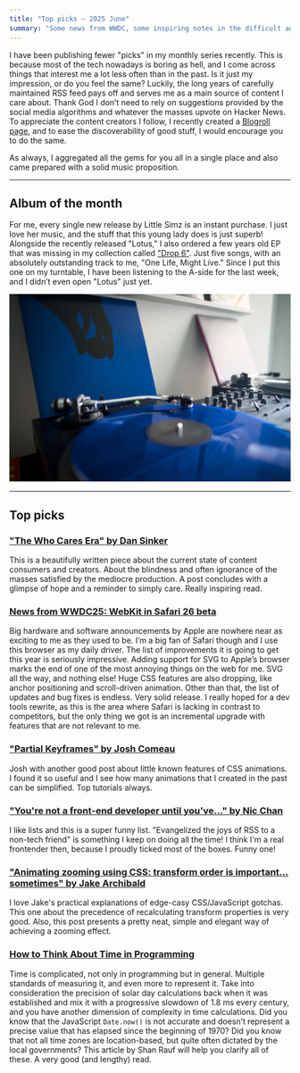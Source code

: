 ```yaml
---
title: "Top picks — 2025 June"
summary: "Some news from WWDC, some inspiring notes in the difficult age of AI everything, CSS animation tricks, a bit of frontend humour, some CSS zoom and transition intricacies, and a great one about time in programming."
---
```


I have been publishing fewer "picks" in my monthly series recently. This is because most of the tech nowadays is boring as hell, and I come across things that interest me a lot less often than in the past. Is it just my impression, or do you feel the same? Luckily, the long years of carefully maintained RSS feed pays off and serves me as a main source of content I care about. Thank God I don’t need to rely on suggestions provided by the social media algorithms and whatever the masses upvote on Hacker News. To appreciate the content creators I follow, I recently created a [Blogroll page](/blogroll), and to ease the discoverability of good stuff, I would encourage you to do the same.

As always, I aggregated all the gems for you all in a single place and also came prepared with a solid music proposition.

---

## Album of the month

For me, every single new release by Little Simz is an instant purchase. I just love her music, and the stuff that this young lady does is just superb! Alongside the recently released "Lotus," I also ordered a few years old EP that was missing in my collection called ["Drop 6"](https://www.discogs.com/release/16234040-Little-Simz-Drop-6). Just five songs, with an absolutely outstanding track to me, "One Life, Might Live." Since I put this one on my turntable, I have been listening to the A-side for the last week, and I didn’t even open "Lotus" just yet.

![](drop-6.jpg)

---

## Top picks

### ["The Who Cares Era" by Dan Sinker](https://dansinker.com/posts/2025-05-23-who-cares/)

This is a beautifully written piece about the current state of content consumers and creators. About the blindness and often ignorance of the masses satisfied by the mediocre production. A post concludes with a glimpse of hope and a reminder to simply care. Really inspiring read.

### [News from WWDC25: WebKit in Safari 26 beta](https://webkit.org/blog/16993/news-from-wwdc25-web-technology-coming-this-fall-in-safari-26-beta)

Big hardware and software announcements by Apple are nowhere near as exciting to me as they used to be. I’m a big fan of Safari though and I use this browser as my daily driver. The list of improvements it is going to get this year is seriously impressive. Adding support for SVG to Apple’s browser marks the end of one of the most annoying things on the web for me. SVG all the way, and nothing else! Huge CSS features are also dropping, like anchor positioning and scroll-driven animation. Other than that, the list of updates and bug fixes is endless. Very solid release. I really hoped for a dev tools rewrite, as this is the area where Safari is lacking in contrast to competitors, but the only thing we got is an incremental upgrade with features that are not relevant to me.

### ["Partial Keyframes" by Josh Comeau](https://www.joshwcomeau.com/animation/partial-keyframes/)

Josh with another good post about little known features of CSS animations. I found it so useful and I see how many animations that I created in the past can be simplified. Top tutorials always.

### ["You're not a front-end developer until you've..." by Nic Chan](https://www.nicchan.me/blog/youre-not-a-front-end-developer-until-youve/)

I like lists and this is a super funny list. "Evangelized the joys of RSS to a non-tech friend" is something I keep on doing all the time! I think I'm a real frontender then, because I proudly ticked most of the boxes. Funny one!

### ["Animating zooming using CSS: transform order is important… sometimes" by Jake Archibald](https://jakearchibald.com/2025/animating-zooming/)

I love Jake's practical explanations of edge-casy CSS/JavaScript gotchas. This one about the precedence of recalculating transform properties is very good. Also, this post presents a pretty neat, simple and elegant way of achieving a zooming effect.

### [How to Think About Time in Programming](https://shanrauf.com/archive/how-to-think-about-time-in-programming)

Time is complicated, not only in programming but in general. Multiple standards of measuring it, and even more to represent it. Take into consideration the precision of solar day calculations back when it was established and mix it with a progressive slowdown of 1.8 ms every century, and you have another dimension of complexity in time calculations. Did you know that the JavaScript `Date.now()` is not accurate and doesn’t represent a precise value that has elapsed since the beginning of 1970? Did you know that not all time zones are location-based, but quite often dictated by the local governments? This article by Shan Rauf will help you clarify all of these. A very good (and lengthy) read.
